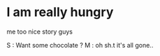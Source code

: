 # I am really hungry 
me too
nice story guys

S : Want some chocolate ?
M : oh sh.t it's all gone..
